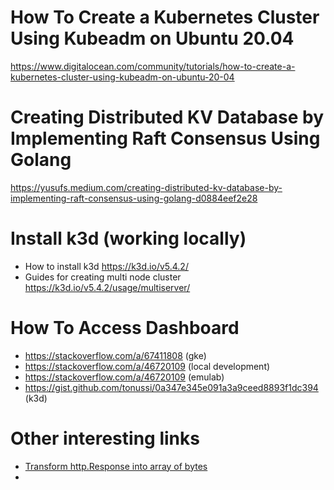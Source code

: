 # How To Create a Kubernetes Cluster Using Kubeadm on Ubuntu 20.04

https://www.digitalocean.com/community/tutorials/how-to-create-a-kubernetes-cluster-using-kubeadm-on-ubuntu-20-04

# Creating Distributed KV Database by Implementing Raft Consensus Using Golang

https://yusufs.medium.com/creating-distributed-kv-database-by-implementing-raft-consensus-using-golang-d0884eef2e28

# Install k3d (working locally)

* How to install k3d https://k3d.io/v5.4.2/
* Guides for creating multi node cluster https://k3d.io/v5.4.2/usage/multiserver/

# How To Access Dashboard

* https://stackoverflow.com/a/67411808 (gke)
* https://stackoverflow.com/a/46720109 (local development)
* https://stackoverflow.com/a/46720109 (emulab)
* https://gist.github.com/tonussi/0a347e345e091a3a9ceed8893f1dc394 (k3d)

# Other interesting links

* [Transform http.Response into array of bytes](https://stackoverflow.com/a/69055473)
* 
